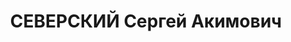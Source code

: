 ---
title: СЕВЕРСКИЙ Сергей Акимович
description: "1885 г.р., м.р.: Московская обл., г. Корчева, русский, из мещан, образование:\
  \ высшее, б/п\n начальник дистанции пути\n прож.: ст. Керчь\n арестован НКВД Крыма\
  \ 14.07.1937\n Обвинение: ст. 54-7, 8, 11 УК РСФСР: член контрреволюционной троцкистско-вредительской\
  \ организации\n Приговор: Верховным судом СССР, 31.10.1937 — ВМН с конфискацией\
  \ лично принадлежащего имущества\n Реабилитация: Прокуратурой АРК, 07.05.1996\n\
  \ Арх.дело: ГУ СБУ в Крыму, д. 022546\n Состав семьи: женат"
---